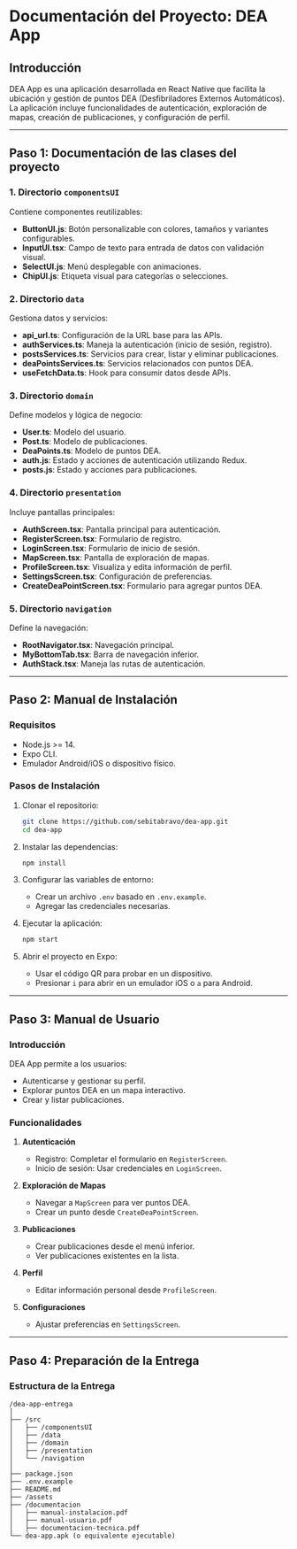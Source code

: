 # Documentación del Proyecto: DEA App

## Introducción
DEA App es una aplicación desarrollada en React Native que facilita la ubicación y gestión de puntos DEA (Desfibriladores Externos Automáticos). La aplicación incluye funcionalidades de autenticación, exploración de mapas, creación de publicaciones, y configuración de perfil.

---

## Paso 1: Documentación de las clases del proyecto

### 1. **Directorio `componentsUI`**
Contiene componentes reutilizables:

- **ButtonUI.js**: Botón personalizable con colores, tamaños y variantes configurables.
- **InputUI.tsx**: Campo de texto para entrada de datos con validación visual.
- **SelectUI.js**: Menú desplegable con animaciones.
- **ChipUI.js**: Etiqueta visual para categorías o selecciones.

### 2. **Directorio `data`**
Gestiona datos y servicios:

- **api_url.ts**: Configuración de la URL base para las APIs.
- **authServices.ts**: Maneja la autenticación (inicio de sesión, registro).
- **postsServices.ts**: Servicios para crear, listar y eliminar publicaciones.
- **deaPointsServices.ts**: Servicios relacionados con puntos DEA.
- **useFetchData.ts**: Hook para consumir datos desde APIs.

### 3. **Directorio `domain`**
Define modelos y lógica de negocio:

- **User.ts**: Modelo del usuario.
- **Post.ts**: Modelo de publicaciones.
- **DeaPoints.ts**: Modelo de puntos DEA.
- **auth.js**: Estado y acciones de autenticación utilizando Redux.
- **posts.js**: Estado y acciones para publicaciones.

### 4. **Directorio `presentation`**
Incluye pantallas principales:

- **AuthScreen.tsx**: Pantalla principal para autenticación.
- **RegisterScreen.tsx**: Formulario de registro.
- **LoginScreen.tsx**: Formulario de inicio de sesión.
- **MapScreen.tsx**: Pantalla de exploración de mapas.
- **ProfileScreen.tsx**: Visualiza y edita información de perfil.
- **SettingsScreen.tsx**: Configuración de preferencias.
- **CreateDeaPointScreen.tsx**: Formulario para agregar puntos DEA.

### 5. **Directorio `navigation`**
Define la navegación:

- **RootNavigator.tsx**: Navegación principal.
- **MyBottomTab.tsx**: Barra de navegación inferior.
- **AuthStack.tsx**: Maneja las rutas de autenticación.

---

## Paso 2: Manual de Instalación

### Requisitos
- Node.js >= 14.
- Expo CLI.
- Emulador Android/iOS o dispositivo físico.

### Pasos de Instalación
1. Clonar el repositorio:
   ```bash
   git clone https://github.com/sebitabravo/dea-app.git
   cd dea-app
   ```
2. Instalar las dependencias:
   ```bash
   npm install
   ```
3. Configurar las variables de entorno:
   - Crear un archivo `.env` basado en `.env.example`.
   - Agregar las credenciales necesarias.

4. Ejecutar la aplicación:
   ```bash
   npm start
   ```
5. Abrir el proyecto en Expo:
   - Usar el código QR para probar en un dispositivo.
   - Presionar `i` para abrir en un emulador iOS o `a` para Android.

---

## Paso 3: Manual de Usuario

### Introducción
DEA App permite a los usuarios:
- Autenticarse y gestionar su perfil.
- Explorar puntos DEA en un mapa interactivo.
- Crear y listar publicaciones.

### Funcionalidades

1. **Autenticación**
   - Registro: Completar el formulario en `RegisterScreen`.
   - Inicio de sesión: Usar credenciales en `LoginScreen`.

2. **Exploración de Mapas**
   - Navegar a `MapScreen` para ver puntos DEA.
   - Crear un punto desde `CreateDeaPointScreen`.

3. **Publicaciones**
   - Crear publicaciones desde el menú inferior.
   - Ver publicaciones existentes en la lista.

4. **Perfil**
   - Editar información personal desde `ProfileScreen`.

5. **Configuraciones**
   - Ajustar preferencias en `SettingsScreen`.

---

## Paso 4: Preparación de la Entrega

### Estructura de la Entrega

```
/dea-app-entrega
│
├── /src
│   ├── /componentsUI
│   ├── /data
│   ├── /domain
│   ├── /presentation
│   └── /navigation
│
├── package.json
├── .env.example
├── README.md
├── /assets
├── /documentacion
│   ├── manual-instalacion.pdf
│   ├── manual-usuario.pdf
│   ├── documentacion-tecnica.pdf
└── dea-app.apk (o equivalente ejecutable)
```